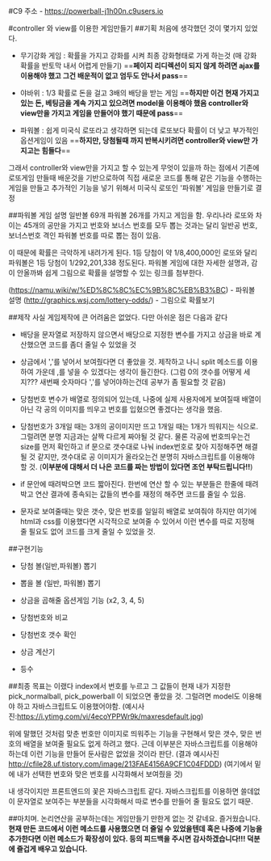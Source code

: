 #C9 주소 -  https://powerball-j1h00n.c9users.io

#controller 와 view를 이용한 게임만들기
##기획
처음에 생각했던 것이 몇가지 있었다.

- 무기강화 게임 : 확률을 가지고 강화를 시켜 최종 강화형태로 가게 하는것 (매 강화확률을 반토막 내서 어렵게 만들기)
==**페이지 리디렉션이 되지 않게 하려면 ajax를 이용해야 했고 그건 배운적이 없고 엄두도 안나서 pass**==

- 야바위 : 1/3 확률로 돈을 걸고 3배의 배당을 받는 게임
==**하지만 이건 현재 가지고 있는 돈, 베팅금을 계속 가지고 있으려면 model을 이용해야 했음 controller와 view만을 가지고 게임을 만들어야 했기 때문에 pass**==

- 파워볼 : 쉽게 미국식 로또라고 생각하면 되는데 로또보다 확률이 더 낮고 부가적인 옵션게임이 있음
==**하지만, 당첨될때 까지 반복시키려면 controller와 view만 가지고는 힘들다**==

그래서 controller와 view만을 가지고 할 수 있는게 무엇이 있을까 하는 점에서 기존에 로또게임 만들때 배운것을 기반으로하여 직접 새로운 코드를 통해 같은 기능을 수행하는 게임을 만들고 추가적인 기능을 넣기 위해서 미국식 로또인 '파워볼' 게임을 만들기로 결정

##파워볼 게임 설명
일반볼 69개 파워볼 26개를 가지고 게임을 함. 우리나라 로또와 차이는 45개의 공만을 가지고 번호와 보너스 번호를 모두 뽑는 것과는 달리 일반공 번호, 보너스번호 격인 파워볼 번호를 따로 뽑는 점이 있음.

이 때문에 확률은 극악하게 내려가게 된다. 1등 당첨이 약 1/8,400,000인 로또와 달리 파워볼은 1등 당첨이 1/292,201,338 정도된다. 파워볼 게임에 대한 자세한 설명과, 감이 안올까봐 쉽게 그림으로 확률을 설명할 수 있는 링크를 첨부한다.

(https://namu.wiki/w/%ED%8C%8C%EC%9B%8C%EB%B3%BC) - 파워볼 설명
(http://graphics.wsj.com/lottery-odds/) - 그림으로 확률보기

##제작
사실 게임제작에 큰 어려움은 없었다. 다만 아쉬운 점은 다음과 같다

- 배당을 문자열로 저장하지 않으면서 배당으로 지정한 변수를 가지고 상금을 바로 계산했으면 코드를 좀더 줄일 수 있었을 것

- 상금에서 ','를 넣어서 보여줬다면 더 좋았을 것. 제작하고 나니 split 메소드를 이용하여 가운데 ,를 넣을 수 있겠다는 생각이 들긴한다. (그럼 0의 갯수를 어떻게 세지??? 새번째 숫자마다 ','를 넣어야하는건데 공부가 좀 필요할 것 같음)

- 당첨번호 변수가 배열로 정의되어 있는데, 나중에 실제 사용자에게 보여질때 배열이 아닌 각 공의 이미지를 띄우고 번호를 입혔으면 좋겠다는 생각을 했음.

- 당첨번호가 3개일 때는 3개의 공이미지만 뜨고 1개일 때는 1개가 띄워지는 식으로. 그럴려면 분명 지금과는 살짝 다르게 짜야될 것 같다. 물론 각공에 번호띄우는건 size를 먼저 확인하고 if 문으로 갯수대로 나눠 index번호로 찾아 지정해주면 해결 될 것 같지만, 갯수대로 공 이미지가 올라오는건 분명히 자바스크립트를 이용해야 할 것. (**이부분에 대해서 더 나은 코드를 짜는 방법이 있다면 조언 부탁드립니다!!**)

- if 문안에 때려박으면 코드 짧아진다. 한번에 연산 할 수 있는 부분들은 한줄에 때려박고 연산 결과에 종속되는 값들의 변수를 재정의 해주면 코드를 줄일 수 있음.

- 문자로 보여줄때는 맞은 갯수, 맞은 번호를 일일히 배열로 보여줘야 하지만 여기에 html과 css를 이용했다면 시각적으로 보여줄 수 있어서 이런 변수를 따로 지정해 줄 필요도 없어 코드를 크게 줄일 수 있었을 것.


##구현기능
- 당첨 볼(일반,파워볼) 뽑기

- 뽑을 볼 (일반, 파워볼) 뽑기

- 상금을 곱해줄 옵션게임 기능 (x2, 3, 4, 5)

- 당첨번호와 비교

- 당첨번호 갯수 확인

- 상금 계산기

- 등수



##최종 목표는 이랬다
index에서 번호를 누르고 그 값들이 현재 내가 지정한 pick_normalball, pick_powerball 이 되었으면 좋았을 것. 그럴려면 model도 이용해야 하고 자바스크립트도 이용했어야함.
(예시사진:https://i.ytimg.com/vi/4ecoYPPWr9k/maxresdefault.jpg)

위에 말했던 것처럼 맞춘 번호만 이미지로 띄워주는 기능을 구현해서 맞은 갯수, 맞은 번호의 배열을 보여줄 필요도 없게 하려고 했다. 근데 이부분은 자바스크립트를 이용해야하는데 이런 기능을 만들어 둔사람은 없었을 것이라 판단.
(결과 예시사진 http://cfile28.uf.tistory.com/image/213FAE4156A9CF1C04FDDD)
(여기에서 밑에 내가 선택한 번호와 맞은 번호를 시각화해서 보여줬을 것)


내 생각이지만 프론트엔드의 꽃은 자바스크립트 같다. 자바스크립트를 이용하면 쓸데없이 문자열로 보여주는 부분들을 시각화해서 따로 변수를 만들어 줄 필요도 없기 때문.


##마치며.
논리연산을 공부하는데는 게임만들기 만한게 없는 것 같네요. 즐거웠습니다.
**현재 만든 코드에서 이런 메소드를 사용했으면 더 줄일 수 있었을텐데 혹은 나중에 기능을 추가한다면 이런 메소드가 확장성이 있다. 등의 피드백을 주시면 감사하겠습니다!!! 덕분에 즐겁게 배우고 있습니다.**
